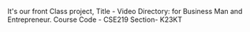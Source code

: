 It's our front Class project, Title - Video Directory: for Business Man and Entrepreneur.
Course Code - CSE219
Section- K23KT
